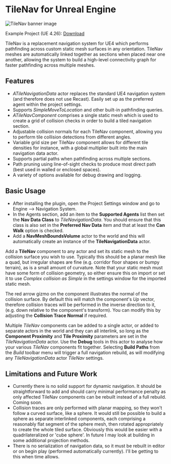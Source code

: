 # TileNav for Unreal Engine

![TileNav banner image](https://user-images.githubusercontent.com/891532/119829126-d338a500-bef2-11eb-8d45-b4a05a9343a2.png)

Example Project (UE 4.26): [Download](https://drive.google.com/drive/folders/1tL3tclTDTVTMkBJIxiOCiS8wIammDJh8?usp=sharing)

TileNav is a replacement navigation system for UE4 which performs pathfinding across custom static mesh surfaces in any orientation. TileNav meshes are automatically linked together as sections when placed near one another, allowing the system to build a high-level connectivity graph for faster pathfinding across multiple meshes.

## Features

 - *ATileNavigationData* actor replaces the standard UE4 navigation system (and therefore does not use Recast). Easily set up as the preferred agent within the project settings.
 - Supports *SimpleMoveToLocation* and other built-in pathfinding queries.
 - *ATileNavComponent* comprises a single static mesh which is used to create a grid of collision checks in order to build a tiled navigation section.
 - Adjustable collision normals for each TileNav component, allowing you to perform tile collision detections from different angles.
 - Variable grid size per TileNav component allows for different tile densities for instance, with a global multiplier built into the main navigation data actor.
 - Supports partial paths when pathfinding across multiple sections.
 - Path pruning using line-of-sight checks to produce most direct path (best used in walled or enclosed spaces).
 - A variety of options available for debug drawing and logging.

## Basic Usage
- After installing the plugin, open the Project Settings window and go to Engine --> Navigation System.
 - In the Agents section, add an item to the **Supported Agents** list then set the **Nav Data Class** to *TileNavigationData*. You should ensure that this class is also set in the **Preferred Nav Data** item and that at least the **Can Walk** option is checked.
- Add a **NavMeshBoundsVolume** actor to the world and this will automatically create an instance of the **TileNavigationData** actor.

Add a **TileNav** component to any actor and set its static mesh to the collision surface you wish to use. Typically this should be a planar mesh like a quad, but irregular shapes are fine (e.g. corridor floor shapes or bumpy terrain), as is a small amount of curvature. Note that your static mesh must have some form of collision geometry, so either ensure this on import or set it to use *Complex collision as Simple* in the settings window for the imported static mesh.

The red arrow gizmo on the component illustrates the normal of the collision surface. By default this will match the component's *Up* vector, therefore collision traces will be performed in the inverse direction to it, (e.g. down relative to the component's transform). You can modify this by adjusting the **Collision Trace Normal** if required.

Multiple *TileNav* components can be added to a single actor, or added to separate actors in the world and they can all interlink, so long as the **Component Proximity** and **Tile Proximity** parameters are set in the *TileNavigationData* actor. Use the **Debug** tools in this actor to analyse how your various *TileNav* components fit together. Selecting **Build Paths** from the *Build* toolbar menu will trigger a full navigation rebuild, as will modifying any *TileNavigationData* actor *TileNav* settings.

## Limitations and Future Work

 - Currently there is no solid support for dynamic navigation. It should be straightforward to add and should carry minimal performance penalty as only affected TileNav components can be rebuilt instead of a full rebuild. Coming soon.
 - Collision traces are only performed with planar mapping, so they won't follow a curved surface, like a sphere. It would still be possible to build a sphere as separate interlinked components, each comprising a reasonably flat segment of the sphere mesh, then rotated appropriately to create the whole tiled surface. Obviously this would be easier with a quadrilateralized or 'cube sphere'. In future I may look at building in some additional projection methods.
 - There is no serialization of navigation data, so it must be rebuilt in editor or on begin play (performed automatically currently). I'll be getting to this when time allows.
